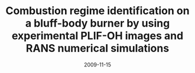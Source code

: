 ---
title: "Combustion regime identification on a bluff-body burner by using experimental PLIF-OH images and RANS numerical simulations"
authors: "N. R. Caetano, A. Cunha Jr, A. R. Novgorodcev Jr, and L. F. Figueira da Silva"
event: "20th International Congress of Mechanical Engineering (COBEM 2009)"
year: "2009"
doi: 
pdf: 
arxiv: 
hal: "https://hal.archives-ouvertes.fr/hal-01487371"
image: "GraphicalAbstract_Conf_2009_COBEM2009.png"
layout: none
date: 2009-11-15
collection: publications
category: conferences
permalink: /publications/ConferencePaper_2009_COBEM2009
---